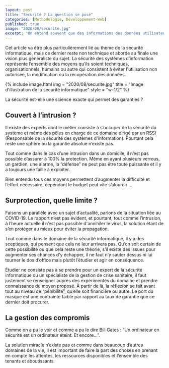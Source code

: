 ```yaml
---
layout: post
title: "Sécurité ? La question se pose"
categories: [Méthodologie, Développement-Web]
published: true
image: "2020/08/securite.jpg"
excerpt: "On entend souvent que des informations des données utilisateurs ont fuité sur des sites connus et plébicités. La sécurité informatique existe-t-elle vraiment ?"
---
```


Cet article va être plus particulièrement lié au thème de la sécurité informatique, mais ce dernier reste non technique et aborde au finale une vision plus généraliste du sujet. 
La sécurité des systèmes d’information représente l’ensemble des moyens qu’ils soient techniques, organisationnels, humains ou autre qui consistent à éviter l'utilisation non autorisée, la modification ou la récupération des données.

{% include image.html img = "2020/08/securite.jpg" title = "Image d'illustration de la sécurité informatique" style = "w-1/2" %}

La sécurité est-elle une science exacte qui permet des garanties ? 

## Couvert à l’intrusion ? 

Il existe des experts dont le métier consiste à s’occuper de la sécurité du système et même des pôles en charge de ce domaine dirigé par un RSSI (Responsable de la sécurité des systèmes d'information).
Pourtant cela reste une sphère ou la garantie absolue n’existe pas.

Tout comme dans le cas d’une intrusion dans un domicile, il n’est pas possible d’assurer à 100% la protection.
Même en ayant plusieurs verrous, un gardien, une alarme, la “défense” ne peut pas être toute puissante et il y a toujours une faille à exploiter. 

Bien entendu tous ces moyens permettent d’augmenter la difficulté et l’effort nécessaire, cependant le budget peut vite s’alourdir ...

## Surprotection, quelle limite ? 

Faisons un parallèle avec un sujet d’actualité, parlons de la situation liée au COVID-19. 
Le rapport n’est pas évident, et pourtant, tout comme l’intrusion, à l’heure actuelle il n’est pas possible d'annihiler le virus, la solution étant de s’en protéger au mieux pour éviter la propagation. 

Tout comme dans le domaine de la sécurité informatique, il y a des sceptiques, qui pensent que cela ne leur arrivera pas. 
Qu’on soit certain de cette possibilité ou que cela reste une théorie, s’il existe des issues pour augmenter ses chances d’y échapper, il ne faut n’y sauter dessus ni lui tourner le dos d’office mais plutôt l’étudier et agir en conséquence.

Étudier ne consiste pas à se prendre pour un expert de la sécurité informatique ou un spécialiste de la gestion de crise sanitaire, il faut justement se renseigner auprès des expérimentés du domaine et prendre connaissance du moyen proposé.
À partir de là, la réflexion se fait avant tout au niveau de “pénibilité”, qu’elle soit financière ou autre. Le port du masque est une contrainte faible par rapport au taux de garantie que ce dernier doit procurer. 

## La gestion des compromis

Comme on a pu le voir et comme a pu le dire Bill Gates : “Un ordinateur en sécurité est un ordinateur éteint. Et encore…”.

La solution miracle n’existe pas et comme dans beaucoup d’autres domaines de la vie, il est important de faire la part des choses en prenant en compte les attentes, les ressources disponibles et l’ensemble des tenants et aboutissants. 


